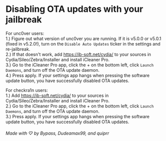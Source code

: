 # Disabling OTA updates with your jailbreak

For unc0ver users:  
1.) Figure out what version of unc0ver you are running. If it is v5.0.0 or v5.0.1 (fixed in v5.2.0!), turn on the `Disable Auto Updates` ticker in the settings and re-jailbreak.  
2.) If that doesn't work, add https://ib-soft.net/cydia/ to your sources in Cydia/Sileo/Zebra/Installer and install iCleaner Pro.  
3.) Go to the iCleaner Pro app, click the + on the bottom left, click `Launch Daemons`, and turn off the OTA update daemon.  
4.) Press apply. If your settings app hangs when pressing the software update button, you have successfully disabled OTA updates.  

For checkra1n users:  
1.) Add https://ib-soft.net/cydia/ to your sources in Cydia/Sileo/Zebra/Installer and install iCleaner Pro.  
2.) Go to the iCleaner Pro app, click the + on the bottom left, click `Launch Daemons`, and turn off the OTA update daemon.  
3.) Press apply. If your settings app hangs when pressing the software update button, you have successfully disabled OTA updates.  

###### Made with ♡ by Bypass, Dudeamax99, and quiprr
